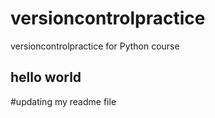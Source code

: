 # versioncontrolpractice
versioncontrolpractice for Python course

## hello world
#updating my readme file
